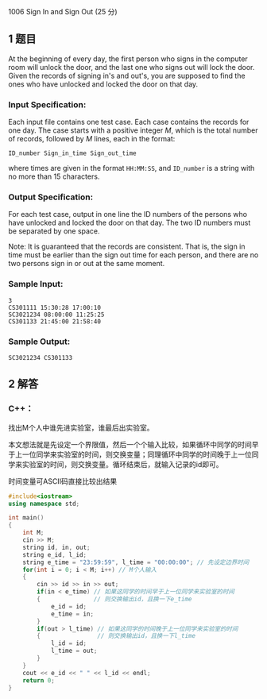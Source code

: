 1006 Sign In and Sign Out (25 分)

## 1 题目

At the beginning of every day, the first person who signs in the computer room will unlock the door, and the last one who signs out will lock the door. Given the records of signing in's and out's, you are supposed to find the ones who have unlocked and locked the door on that day.

### Input Specification:

Each input file contains one test case. Each case contains the records for one day. The case starts with a positive integer *M*, which is the total number of records, followed by *M* lines, each in the format:

```
ID_number Sign_in_time Sign_out_time
```

where times are given in the format `HH:MM:SS`, and `ID_number` is a string with no more than 15 characters.

### Output Specification:

For each test case, output in one line the ID numbers of the persons who have unlocked and locked the door on that day. The two ID numbers must be separated by one space.

Note: It is guaranteed that the records are consistent. That is, the sign in time must be earlier than the sign out time for each person, and there are no two persons sign in or out at the same moment.

### Sample Input:

```in
3
CS301111 15:30:28 17:00:10
SC3021234 08:00:00 11:25:25
CS301133 21:45:00 21:58:40
```

### Sample Output:

```out
SC3021234 CS301133
```

## 2 解答

### C++：

找出M个人中谁先进实验室，谁最后出实验室。

本文想法就是先设定一个界限值，然后一个个输入比较，如果循环中同学的时间早于上一位同学来实验室的时间，则交换变量；同理循环中同学的时间晚于上一位同学来实验室的时间，则交换变量。循环结束后，就输入记录的id即可。

时间变量可ASCII码直接比较出结果

```cpp
#include<iostream>
using namespace std;

int main()
{
    int M;
    cin >> M;
    string id, in, out;
    string e_id, l_id;
    string e_time = "23:59:59", l_time = "00:00:00"; // 先设定边界时间
    for(int i = 0; i < M; i++) // M个人输入
    {
        cin >> id >> in >> out;
        if(in < e_time) // 如果这同学的时间早于上一位同学来实验室的时间
        {               // 则交换输出id，且换一下e_time
            e_id = id;
            e_time = in;
        }
        if(out > l_time) // 如果这同学的时间晚于上一位同学来实验室的时间
        {                // 则交换输出id，且换一下l_time          
            l_id = id;
            l_time = out;
        }
    }
    cout << e_id << " " << l_id << endl;
    return 0;
}
```